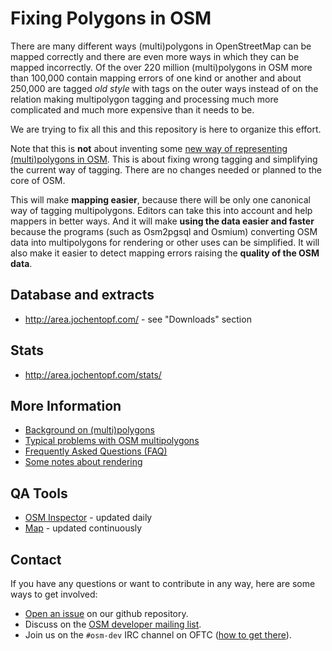 
# Fixing Polygons in OSM

There are many different ways (multi)polygons in OpenStreetMap can be mapped
correctly and there are even more ways in which they can be mapped incorrectly.
Of the over 220 million (multi)polygons in OSM more than 100,000 contain
mapping errors of one kind or another and about 250,000 are tagged *old style*
with tags on the outer ways instead of on the relation making multipolygon
tagging and processing much more complicated and much more expensive than it
needs to be.

We are trying to fix all this and this repository is here to organize this
effort.

Note that this is **not** about inventing some [new way of representing
(multi)polygons in
OSM](https://wiki.openstreetmap.org/wiki/Area/The_Future_of_Areas). This is
about fixing wrong tagging and simplifying the current way of tagging. There
are no changes needed or planned to the core of OSM.

This will make **mapping easier**, because there will be only one canonical way
of tagging multipolygons. Editors can take this into account and help mappers
in better ways. And it will make **using the data easier and faster** because
the programs (such as Osm2pgsql and Osmium) converting OSM data into
multipolygons for rendering or other uses can be simplified. It will also make
it easier to detect mapping errors raising the **quality of the OSM data**.

## Database and extracts

* http://area.jochentopf.com/ - see "Downloads" section
 
## Stats 

* http://area.jochentopf.com/stats/

## More Information

* [Background on (multi)polygons](doc/background.md)
* [Typical problems with OSM multipolygons](doc/problems.md)
* [Frequently Asked Questions (FAQ)](doc/faq.md)
* [Some notes about rendering](doc/rendering.md)


## QA Tools

* [OSM Inspector](http://tools.geofabrik.de/osmi/?view=areas) - updated daily
* [Map](http://area.jochentopf.com/map/index.html#3/30.00/0.00) - updated continuously


## Contact

If you have any questions or want to contribute in any way, here are some ways
to get involved:

* [Open an issue](https://github.com/osmlab/fixing-polygons-in-osm/issues) on
  our github repository.
* Discuss on the
  [OSM developer mailing list](https://lists.openstreetmap.org/listinfo/dev).
* Join us on the `#osm-dev` IRC channel on OFTC ([how to get
  there](http://wiki.openstreetmap.org/wiki/IRC)).


